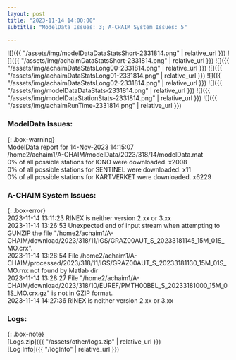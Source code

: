 ```yaml
---
layout: post
title: "2023-11-14 14:00:00"
subtitle: "ModelData Issues: 3; A-CHAIM System Issues: 5"

---
```


![]({{ "/assets/img/modelDataDataStatsShort-2331814.png" | relative_url }})
![]({{ "/assets/img/achaimDataStatsShort-2331814.png" | relative_url }})
![]({{ "/assets/img/achaimDataStatsLong00-2331814.png" | relative_url }})
![]({{ "/assets/img/achaimDataStatsLong01-2331814.png" | relative_url }})
![]({{ "/assets/img/achaimDataStatsLong02-2331814.png" | relative_url }})
![]({{ "/assets/img/modelDataDataStats-2331814.png" | relative_url }})
![]({{ "/assets/img/modelDataStationStats-2331814.png" | relative_url }})
![]({{ "/assets/img/achaimRunTime-2331814.png" | relative_url }})


### ModelData Issues:  
  
{: .box-warning}  
 ModelData report for 14-Nov-2023 14:15:07   
 /home2/achaim1/A-CHAIM/modelData/2023/318/14/modelData.mat   
 0% of all possible stations for IONO were downloaded. x2008   
 0% of all possible stations for SENTINEL were downloaded. x11   
 0% of all possible stations for KARTVERKET were downloaded. x6229   
  
### A-CHAIM System Issues:  
  
{: .box-error}  
2023-11-14 13:11:23 RINEX is neither version 2.xx or 3.xx  
2023-11-14 13:26:53 Unexpected end of input stream when attempting to GUNZIP the file "/home2/achaim1/A-CHAIM/download/2023/318/11/IGS/GRAZ00AUT_S_20233181145_15M_01S_MO.crx".  
2023-11-14 13:26:54 File /home2/achaim1/A-CHAIM/processed/2023/318/11/IGS/GRAZ00AUT_S_20233181130_15M_01S_MO.rnx not found by Matlab dir  
2023-11-14 13:28:27 File "/home2/achaim1/A-CHAIM/download/2023/318/10/EUREF/PMTH00BEL_S_20233181000_15M_01S_MO.crx.gz" is not in GZIP format.  
2023-11-14 14:27:36 RINEX is neither version 2.xx or 3.xx  

### Logs:  
  
{: .box-note}  
[Logs.zip]({{ "/assets/other/logs.zip" | relative_url }})  
[Log Info]({{ "/logInfo" | relative_url }})  
